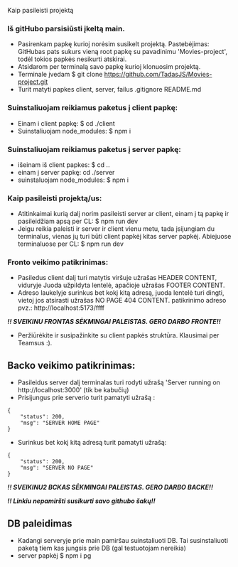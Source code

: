Kaip pasileisti projektą 

### Iš gitHubo parsisiūsti įkeltą main. 
 * Pasirenkam papkę kurioj norėsim susikelt projektą. Pastebėjimas: GitHubas pats sukurs vieną root papkę su pavadinimu 'Movies-project', todėl tokios papkės nesikurti atskirai.
* Atsidarom per terminalą savo papkę kurioj klonuosim projektą.
* Terminale įvedam $ git clone https://github.com/TadasJS/Movies-project.git
* Turit matyti papkes client, server, failus .gitignore README.md

### Suinstaliuojam reikiamus paketus  į client papkę:
* Einam i client papkę: $ cd ./client 
* Suinstaliuojam node_modules: $ npm i 
    

### Suinstaliuojam reikiamus paketus į server papkę:
* išeinam iš client papkes: $ cd ..
* einam į server papkę: cd ./server
* suinstaluojam node_modules: $ npm i 

     

### Kaip pasileisti projektą/us: 
* Atitinkaimai kurią dalį norim pasileisti server ar client, einam į tą papkę ir pasileidžiam apsą per CL: $ npm run dev
* Jeigu reikia paleisti ir server ir client vienu metu, tada įsijungiam du terminalus, vienas jų turi būti client papkėj kitas server papkėj. Abiejuose terminaluose per CL: $ npm run dev

### Fronto veikimo patikrinimas:   
* Pasiledus client dalį turi matytis viršuje užrašas HEADER CONTENT, viduryje Juoda užpildyta lentelė, apačioje užrašas FOOTER CONTENT.
* Adreso laukelyje surinkus bet kokį kitą adresą, juoda lentelė turi dingti, vietoj jos atsirasti užrašas NO PAGE 404 CONTENT. patikrinimo adreso pvz.: http://localhost:5173/ffff

***!! SVEIKINU FRONTAS SĖKMINGAI PALEISTAS. GERO DARBO FRONTE!!***

* Peržiūrėkite ir susipažinkite su client papkės struktūra. Klausimai per Teamsus :).

## Backo veikimo patikrinimas: 
* Pasileidus server dalį terminalas turi rodyti užrašą 'Server running on http://localhost:3000' (tik be kabučių)
* Prisijungus prie serverio turit pamatyti užrašą :
```
{
    "status": 200,
    "msg": "SERVER HOME PAGE"
}
```
* Surinkus bet kokį kitą adresą turit pamatyti užrašą:
``` 
{
    "status": 200,
    "msg": "SERVER NO PAGE"
}
```
***!! SVEIKINU2 BCKAS SĖKMINGAI PALEISTAS. GERO DARBO BACKE!!***

***!! Linkiu nepamiršti susikurti savo githubo šakų!!***


## DB paleidimas

* Kadangi serveryje prie main pamiršau suinstaliuoti DB. Tai susinstaliuoti paketą tiem kas jungsis prie DB (gal testuotojam nereikia)
*  server papkėj $ npm i pg 

